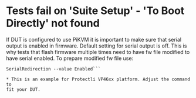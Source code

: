 # Tests fail on 'Suite Setup' - 'To Boot Directly' not found

If DUT is configured to use PiKVM it is important to make sure that serial
output is enabled in firmware. Default setting for serial output is off.
This is why tests that flash firmware multiple times need to have
fw file modified to have serial enabled. To prepare modified fw file use:

```./dcu variable ./test/data/protectli_vault_cml_v1.2.0-rc1_vp46xx.rom --set
SerialRedirection --value Enabled```

* This is an example for Protectli VP46xx platform. Adjust the command to
fit your DUT.
